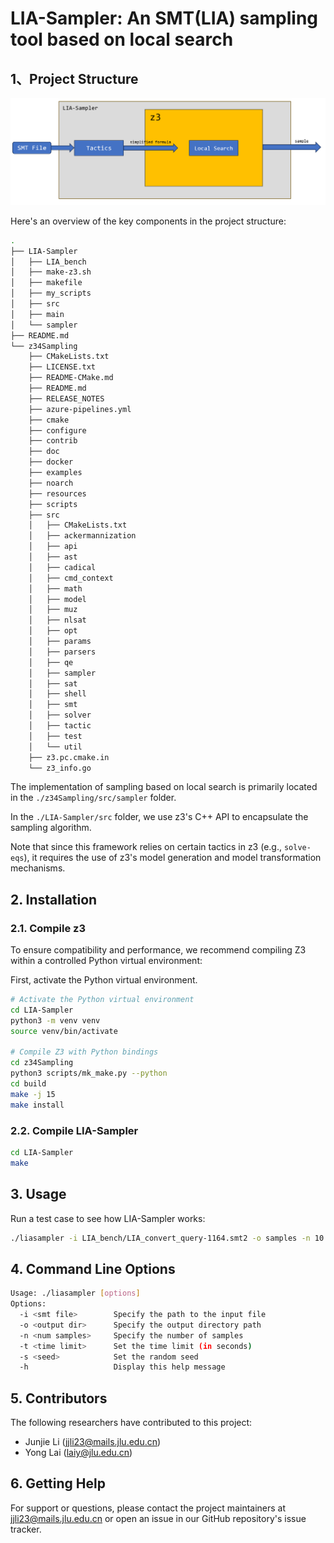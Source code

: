 # LIA-Sampler: An SMT(LIA) sampling tool based on local search

## 1、Project Structure
![alt text](pics/structure.png)

Here's an overview of the key components in the project structure:
```bash
.
├── LIA-Sampler
│   ├── LIA_bench
│   ├── make-z3.sh
│   ├── makefile
│   ├── my_scripts
│   ├── src
│   ├── main
│   └── sampler
├── README.md
└── z34Sampling
    ├── CMakeLists.txt
    ├── LICENSE.txt
    ├── README-CMake.md
    ├── README.md
    ├── RELEASE_NOTES
    ├── azure-pipelines.yml
    ├── cmake
    ├── configure
    ├── contrib
    ├── doc
    ├── docker
    ├── examples
    ├── noarch
    ├── resources
    ├── scripts
    ├── src
    │   ├── CMakeLists.txt
    │   ├── ackermannization
    │   ├── api
    │   ├── ast
    │   ├── cadical
    │   ├── cmd_context
    │   ├── math
    │   ├── model
    │   ├── muz
    │   ├── nlsat
    │   ├── opt
    │   ├── params
    │   ├── parsers
    │   ├── qe
    │   ├── sampler
    │   ├── sat
    │   ├── shell
    │   ├── smt
    │   ├── solver
    │   ├── tactic
    │   ├── test
    │   └── util
    ├── z3.pc.cmake.in
    └── z3_info.go
```
The implementation of sampling based on local search is primarily located in the `./z34Sampling/src/sampler` folder.  

In the `./LIA-Sampler/src` folder, we use z3's C++ API to encapsulate the sampling algorithm.  

Note that since this framework relies on certain tactics in z3 (e.g., `solve-eqs`), it requires the use of z3's model generation and model transformation mechanisms.

## 2. Installation
### 2.1. Compile z3

To ensure compatibility and performance, we recommend compiling Z3 within a controlled Python virtual environment:

First, activate the Python virtual environment.

```bash
# Activate the Python virtual environment
cd LIA-Sampler
python3 -m venv venv
source venv/bin/activate

# Compile Z3 with Python bindings
cd z34Sampling
python3 scripts/mk_make.py --python
cd build
make -j 15
make install
```

### 2.2. Compile LIA-Sampler

```bash
cd LIA-Sampler
make
```

## 3. Usage

Run a test case to see how LIA-Sampler works:

```bash
./liasampler -i LIA_bench/LIA_convert_query-1164.smt2 -o samples -n 10 -t 900 -s 123
```

## 4. Command Line Options
```bash
Usage: ./liasampler [options]
Options:
  -i <smt file>        Specify the path to the input file
  -o <output dir>      Specify the output directory path
  -n <num samples>     Specify the number of samples
  -t <time limit>      Set the time limit (in seconds)
  -s <seed>            Set the random seed
  -h                   Display this help message
```

## 5. Contributors
The following researchers have contributed to this project:
* Junjie Li (jjli23@mails.jlu.edu.cn)
* Yong Lai (laiy@jlu.edu.cn)

## 6. Getting Help
For support or questions, please contact the project maintainers at jjli23@mails.jlu.edu.cn or open an issue in our GitHub repository's issue tracker.